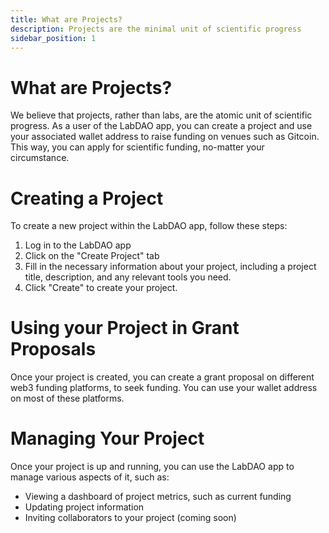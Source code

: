 ```yaml
---
title: What are Projects?
description: Projects are the minimal unit of scientific progress
sidebar_position: 1
---
```


# What are Projects?

We believe that projects, rather than labs, are the atomic unit of scientific progress. As a user of the LabDAO app, you can create a project and use your associated wallet address to raise funding on venues such as Gitcoin. This way, you can apply for scientific funding, no-matter your circumstance.

# Creating a Project

To create a new project within the LabDAO app, follow these steps:

1. Log in to the LabDAO app
2. Click on the "Create Project" tab
3. Fill in the necessary information about your project, including a project title, description, and any relevant tools you need.
4. Click "Create" to create your project.

# Using your Project in Grant Proposals

Once your project is created, you can create a grant proposal on different web3 funding platforms, to seek funding. You can use your wallet address on most of these platforms.

# Managing Your Project

Once your project is up and running, you can use the LabDAO app to manage various aspects of it, such as:
- Viewing a dashboard of project metrics, such as current funding
- Updating project information
- Inviting collaborators to your project (coming soon)
